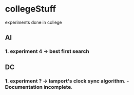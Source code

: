 # collegeStuff
experiments done in college

## AI
  ### 1. experiment 4 -> best first search
  
## DC
  ### 1. experiment ? -> lamport's clock sync algorithm. - Documentation incomplete.

